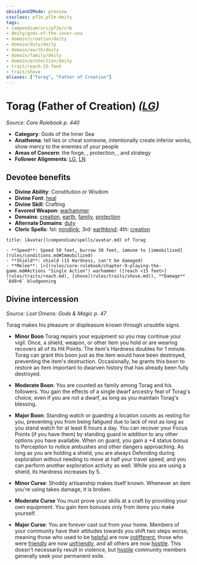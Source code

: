 ```yaml
---
obsidianUIMode: preview
cssclass: pf2e,pf2e-deity
tags:
- compendium/src/pf2e/crb
- deity/gods-of-the-inner-sea
- domain/creation/deity
- domain/duty/deity
- domain/earth/deity
- domain/family/deity
- domain/protection/deity
- trait/reach-15-feet
- trait/shove
aliases: ["Torag", "Father of Creation"]
---
```

# Torag (Father of Creation) *([LG](rules/traits/lawful-goo-b1.md))*  
*Source: Core Rulebook p. 440*  

- **Category**: Gods of the Inner Sea
- **Anathema**: tell lies or cheat someone, intentionally create inferior works, show mercy to the enemies of your people
- **Areas of Concern**: the forge, , protection, , and strategy
- **Follower Alignments**: [LG](rules/traits/lawful-goo-b1.md), [LN](rules/traits/lawful-neutral-b1.md)

## Devotee benefits

- **Divine Ability**: Constitution or Wisdom
- **Divine Font**: [heal](compendium/spells/heal.md)
- **Divine Skill**: Crafting
- **Favored Weapon**: [warhammer](compendium/equipment/items/warhammer.md)
- **Domains**: [creation](compendium/setting/domains.md#Creation), [earth](compendium/setting/domains.md#Earth), [family](compendium/setting/domains.md#Family), [protection](compendium/setting/domains.md#Protection)
- **Alternate Domains**: [duty](compendium/setting/domains.md#Duty)
- **Cleric Spells**: 1st: [mindlink](compendium/spells/mindlink.md); 3rd: [earthbind](compendium/spells/earthbind.md); 4th: [creation](compendium/spells/creation.md)

```ad-embed-avatar
title: [Avatar](compendium/spells/avatar.md) of Torag

- **Speed**: Speed 50 feet, burrow 30 feet, immune to [immobilized](rules/conditions.md#Immobilized)
- **Shield**: shield (15 Hardness, can't be damaged)
- **Melee**: [>](rules/core-rulebook/chapter-9-playing-the-game.md#Actions "Single Action") warhammer ([reach <15 feet>](rules/traits/reach.md), [shove](rules/traits/shove.md)), **Damage** `6d8+6` bludgeoning
```

## Divine intercession
*Source: Lost Omens: Gods & Magic p. 47*

Torag makes his pleasure or displeasure known through unsubtle signs.

- **Minor Boon** Torag repairs your equipment so you may continue your vigil. Once, a shield, weapon, or other item you hold or are wearing recovers all of its Hit Points. The item's Hardness doubles for 1 minute. Torag can grant this boon just as the item would have been destroyed, preventing the item's destruction. Occasionally, he grants this boon to restore an item important to dwarven history that has already been fully destroyed.
- **Moderate Boon**: You are counted as family among Torag and his followers. You gain the effects of a single dwarf ancestry feat of Torag's choice, even if you are not a dwarf, as long as you maintain Torag's blessing.
- **Major Boon**: Standing watch or guarding a location counts as resting for you, preventing you from being fatigued due to lack of rest as long as you stand watch for at least 6 hours a day. You can recover your Focus Points (if you have them) by standing guard in addition to any other options you have available. When on guard, you gain a +4 status bonus to Perception to notice ambushes and other dangers approaching. As long as you are holding a shield, you are always Defending during exploration without needing to move at half your travel speed, and you can perform another exploration activity as well. While you are using a shield, its Hardness increases by 5.

- **Minor Curse**: Shoddy artisanship makes itself known. Whenever an item you're using takes damage, it is broken.
- **Moderate Curse** You must prove your skills at a craft by providing your own equipment. You gain item bonuses only from items you make yourself.
- **Major Curse**: You are forever cast out from your home. Members of your community have their attitudes towards you shift two steps worse, meaning those who used to be [helpful](rules/conditions.md#Helpful) are now [indifferent](rules/conditions.md#Indifferent), those who were [friendly](rules/conditions.md#Friendly) are now [unfriendly](rules/conditions.md#Unfriendly), and all others are now [hostile](rules/conditions.md#Hostile). This doesn't necessarily result in violence, but [hostile](rules/conditions.md#Hostile) community members generally seek your permanent exile.